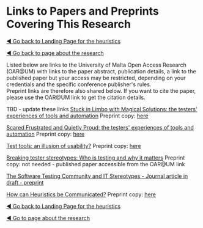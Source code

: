 # Links to Papers and Preprints Covering This Research

[◄ Go back to Landing Page for the heuristics](../README.md)

[◄ Go back to page about the research](About-the-research.md)


Listed below are links to the University of Malta Open Access Research (OAR@UM) with links to the paper abstract, publication details, a link to the published paper but your access may be restricted, depending on your credentials and the specific conference publisher's rules.  
Preprint links are therefore also shared below. 
If you want to cite the paper, please use the OAR@UM link to get the citation details.

TBD - update these links
[Stuck in Limbo with Magical Solutions: the testers' experiences of tools and automation](https://www.um.edu.mt/library/oar/handle/123456789/93431)   Preprint copy: [here](../Publications/paper-Stuck-in-Limbo-Evans-et-al-SILMS-HUCAPP_2020.pdf)

[Scared Frustrated and Quietly Proud: the testers' experiences of tools and automation](https://www.um.edu.mt/library/oar/handle/123456789/93430)    Preprint copy: [here](paper-Scared-frustrated-Evans-et-al-ECCE2021preprint.pdf)

[Test tools: an illusion of usability?](https://www.um.edu.mt/library/oar/handle/123456789/93428)    Preprint copy: [here](paper-illusion-of-usability-Evans-et-al-TAICPART-2020-preprint.pdf)

[Breaking tester stereotypes: Who is testing and why it matters](https://www.um.edu.mt/library/oar/handle/123456789/132964)    Preprint copy:  not needed - published paper accessible from the OAR@UM link

[The Software Testing Community and IT Stereotypes - Journal article in draft - preprint](../Publications/article-The-Software-Testing-Community-and_IT-Stereotypes-a-study-with-industry-professionalsAug2025preprint.pdf)

[How can Heuristics be Communicated?](https://www.um.edu.mt/library/oar/handle/123456789/132965)    Preprint copy: [here](paper-Preprint-Commmunicting_Heuristics_CHIRA2024.pdf)




[◄ Go back to Landing Page for the heuristics](../README.md)

[◄ Go to page about the research](./About-the-research-and-researcher.md)
